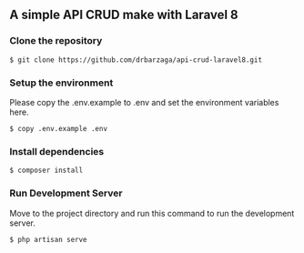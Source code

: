 ## A simple API CRUD make with Laravel 8

### Clone the repository
```
$ git clone https://github.com/drbarzaga/api-crud-laravel8.git
```

### Setup the environment
 Please copy the .env.example to .env and set the environment variables here.
 
```
$ copy .env.example .env
```

### Install dependencies
```
$ composer install
```

### Run Development Server

Move to the project directory and run this command to run the development server.

```
$ php artisan serve
```
